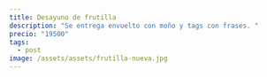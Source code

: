 ```yaml
---
title: Desayuno de frutilla
description: "Se entrega envuelto con moño y tags con frases. "
precio: "19500"
tags:
  - post
image: /assets/assets/frutilla-nueva.jpg
---
```

